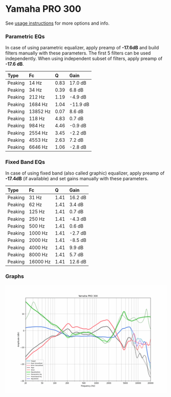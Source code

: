 # Yamaha PRO 300
See [usage instructions](https://github.com/jaakkopasanen/AutoEq#usage) for more options and info.

### Parametric EQs
In case of using parametric equalizer, apply preamp of **-17.6dB** and build filters manually
with these parameters. The first 5 filters can be used independently.
When using independent subset of filters, apply preamp of **-17.6 dB**.

| Type    | Fc       |    Q | Gain     |
|:--------|:---------|:-----|:---------|
| Peaking | 14 Hz    | 0.83 | 17.0 dB  |
| Peaking | 34 Hz    | 0.39 | 6.8 dB   |
| Peaking | 212 Hz   | 1.19 | -4.9 dB  |
| Peaking | 1684 Hz  | 1.04 | -11.9 dB |
| Peaking | 13852 Hz | 0.07 | 8.6 dB   |
| Peaking | 118 Hz   | 4.83 | 0.7 dB   |
| Peaking | 984 Hz   | 4.46 | -0.9 dB  |
| Peaking | 2554 Hz  | 3.45 | -2.2 dB  |
| Peaking | 4553 Hz  | 2.63 | 7.2 dB   |
| Peaking | 6646 Hz  | 1.06 | -2.8 dB  |

### Fixed Band EQs
In case of using fixed band (also called graphic) equalizer, apply preamp of **-17.4dB**
(if available) and set gains manually with these parameters.

| Type    | Fc       |    Q | Gain    |
|:--------|:---------|:-----|:--------|
| Peaking | 31 Hz    | 1.41 | 16.2 dB |
| Peaking | 62 Hz    | 1.41 | 3.4 dB  |
| Peaking | 125 Hz   | 1.41 | 0.7 dB  |
| Peaking | 250 Hz   | 1.41 | -4.3 dB |
| Peaking | 500 Hz   | 1.41 | 0.6 dB  |
| Peaking | 1000 Hz  | 1.41 | -2.7 dB |
| Peaking | 2000 Hz  | 1.41 | -8.5 dB |
| Peaking | 4000 Hz  | 1.41 | 9.9 dB  |
| Peaking | 8000 Hz  | 1.41 | 5.7 dB  |
| Peaking | 16000 Hz | 1.41 | 12.6 dB |

### Graphs
![](./Yamaha%20PRO%20300.png)